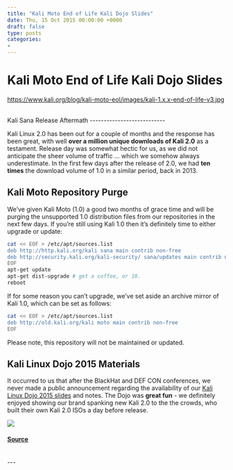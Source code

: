 ```yaml
---
title: "Kali Moto End of Life Kali Dojo Slides"
date: Thu, 15 Oct 2015 00:00:00 +0000
draft: false
type: posts
categories: 
- 
---
```

# Kali Moto End of Life Kali Dojo Slides
https://www.kali.org/blog/kali-moto-eol/images/kali-1.x.x-end-of-life-v3.jpg
<br/>

<br/>
Kali Sana Release Aftermath
---------------------------

Kali Linux 2.0 has been out for a couple of months and the response has been great, with well **over a million unique downloads of Kali 2.0** as a testament. Release day was somewhat hectic for us, as we did not anticipate the sheer volume of traffic … which we somehow always underestimate. In the first few days after the release of 2.0, we had **ten times** the download volume of 1.0 in a similar period, back in 2013.

Kali Moto Repository Purge
--------------------------

We’ve given Kali Moto (1.0) a good two months of grace time and will be purging the unsupported 1.0 distribution files from our repositories in the next few days. If you’re still using Kali 1.0 then it’s definitely time to either upgrade or update:

```sh
cat << EOF > /etc/apt/sources.list
deb http://http.kali.org/kali sana main contrib non-free
deb http://security.kali.org/kali-security/ sana/updates main contrib non-free
EOF
apt-get update
apt-get dist-upgrade # get a coffee, or 10.
reboot
```

If for some reason you can’t upgrade, we’ve set aside an archive mirror of Kali 1.0, which can be set as follows:

```sh
cat << EOF > /etc/apt/sources.list
deb http://old.kali.org/kali moto main contrib non-free
EOF
```

Please note, this repository will not be maintained or updated.

Kali Linux Dojo 2015 Materials
------------------------------

It occurred to us that after the BlackHat and DEF CON conferences, we never made a public announcement regarding the availability of our [Kali Linux Dojo 2015 slides](https://www.kali.org/docs/development/dojo-mastering-live-build/) and notes. The Dojo was **great fun** - we definitely enjoyed showing our brand spanking new Kali 2.0 to the the crowds, who built their own Kali 2.0 ISOs a day before release.

[![](https://www.kali.org/blog/kali-moto-eol/images/dojo-slide-e1444909261539.png)](https://www.kali.org/blog/kali-moto-eol/images/dojo-slide-e1444909261539.png)

#### [Source](https://www.kali.org/blog/kali-moto-eol/)

<br/>
---
